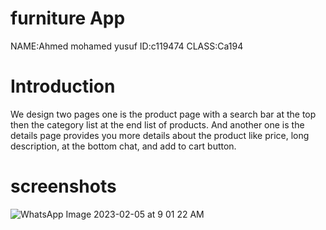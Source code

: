 # furniture App

NAME:Ahmed mohamed yusuf
ID:c119474
CLASS:Ca194


# Introduction
  
We design two pages one is the product page with a search bar at the top then the category list at the end list of products. And another one is the details page provides you more details about the product like price, long description, at the bottom chat, and add to cart button.

# screenshots


![WhatsApp Image 2023-02-05 at 9 01 22 AM](https://user-images.githubusercontent.com/124484416/216805333-1fabffb1-96a7-40b7-9218-b70315b7c13f.jpeg)
